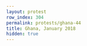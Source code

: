 ```yaml
---
layout: protest
row_index: 304
permalink: protests/ghana-44
title: Ghana, January 2018
hidden: true
---
```

